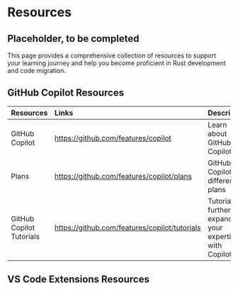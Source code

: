 # Resources

## Placeholder, to be completed
This page provides a comprehensive collection of resources to support your learning journey and help you become proficient in Rust development and code migration.

## GitHub Copilot Resources

| Resources          | Links                             | Description        |
|:-------------------|:----------------------------------|:-------------------|
| GitHub Copilot | https://github.com/features/copilot | Learn about GitHub Copilot |
| Plans | https://github.com/features/copilot/plans | GitHub Copilot different plans |
| GitHub Copilot Tutorials | https://github.com/features/copilot/tutorials | Tutorials to further expand your expertise with Copilot! |

## VS Code Extensions Resources 
